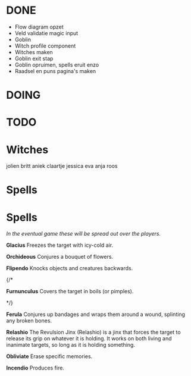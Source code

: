 # DONE

- Flow diagram opzet
- Veld validatie magic input
- Goblin
- Witch profile component
- Witches maken
- Goblin exit stap
- Goblin opruimen, spells eruit enzo
- Raadsel en puns pagina's maken

# DOING

# TODO

# Witches

jolien
britt
aniek
claartje
jessica
eva
anja
roos

# Spells

<h1>Spells</h1>
  <p>
    <i>In the eventual game these will be spread out over the players.</i>
  </p>
  <p>
    <b>Glacius</b> Freezes the target with icy-cold air.
  </p>
  <p>
    <b>Orchideous</b> Conjures a bouquet of flowers.
  </p>
  <p>
    <b>Flipendo</b> Knocks objects and creatures backwards.
  </p>
  {/* <p>
    <b>Furnunculus</b> Covers the target in boils (or pimples).
  </p> */}
  <p>
    <b>Ferula</b> Conjures up bandages and wraps them around a wound,
    splinting any broken bones.
  </p>
  <p>
    <b>Relashio</b> The Revulsion Jinx (Relashio) is a jinx that forces the
    target to release its grip on whatever it is holding. It works on both
    living and inanimate targets, so long as it is holding something.
  </p>
  <p>
    <b>Obliviate</b> Erase specific memories.
  </p>
  <p>
    <b>Incendio</b> Produces fire.
  </p>
